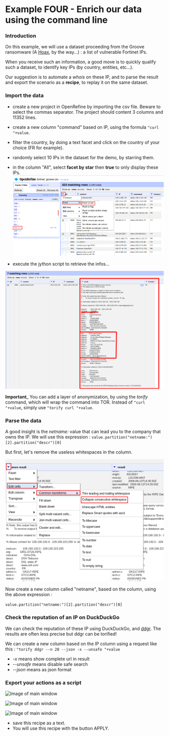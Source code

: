 # Example FOUR - Enrich our data using the command line

### Introduction

On this example, we will use a dataset proceeding from the Groove ransomware (A [Hoax](https://krebsonsecurity.com/2021/11/the-groove-ransomware-gang-was-a-hoax/), by the way...) : a list of vulnerable Fortinet IPs.

When you receive such an information, a good move is to quickly qualify such a dataset, to identify key IPs (by country, entities, etc...).

Our suggestion is to automate a *whois* on these IP, and to parse the result and export the scenario as a __recipe__, to replay it on the same dataset.

### Import the data

- create a new project in OpenRefine by importing the csv file. Beware to select the commas separator. The project should content 3 columns and 11352 lines.
- create a new column "command" based on IP, using the formula ```"curl "+value```. 
- filter the country, by doing a text facet and click on the country of your choice (FR for example).
- randomly select 10 IPs in the dataset for the demo, by starring them.
- in the column "All", select __facet by star__ then __true__ to only display these IPs.
![Image of main window](images/4-1.png)

- execute the jython script to retrieve the infos...

![Image of main window](images/4-2.png)


__Important___ You can add a layer of anonymization, by using the *torify* command, which will wrap the command into TOR.
Instead of ```"curl "+value```, simply use ```"torify curl "+value```.


### Parse the data

A good insight is the *netname:* value that can lead you to the company that owns the IP.
We will use this expression : ```value.partition("netname:")[2].partition("descr")[0]```

But first, let's remove the useless whitespaces in the column.

![Image of main window](images/4-3.png)

Now create a new column called "netname", based on the column, using the above expression : 

```value.partition("netname:")[2].partition("descr")[0]```

### Check the reputation of an IP on DuckDuckGo


We can check the reputation of these IP using DuckDuckGo, and [ddgr](https://github.com/jarun/ddgr). The results are often less precise but ddgr can be torified!

We can create a new column based on the IP column using a request like this : ```"torify ddgr --n 20 --json -x --unsafe "+value```

- *-x* means show complete url in result
- *--unsafe* means disable safe search
- *--json* means as json format 


### Export your actions as a script

![Image of main window](images/4-6.png)


![Image of main window](images/4-7.png)


![Image of main window](images/4-8.png)

- save this recipe as a text.
- You will use this recipe with the button APPLY.